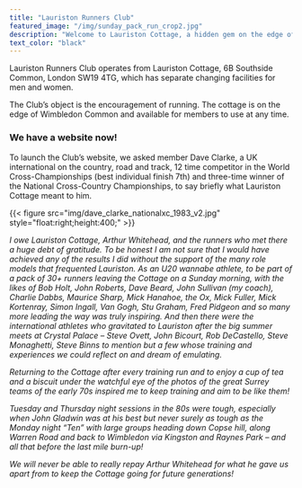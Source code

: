 ```yaml
---
title: "Lauriston Runners Club"
featured_image: "/img/sunday_pack_run_crop2.jpg"
description: "Welcome to Lauriston Cottage, a hidden gem on the edge of Wimbledon Common"
text_color: "black"
---
```


Lauriston Runners Club operates from Lauriston Cottage, 6B Southside Common, London SW19 4TG, which has separate changing facilities for men and women.

The Club’s object is the encouragement of running. The cottage is on the edge of Wimbledon Common and available for members to use at any time.

### We have a website now!

To launch the Club’s website, we asked member Dave Clarke, a UK international on the country, road and track, 12 time competitor in the World Cross-Championships (best individual finish 7th) and three-time winner of the National Cross-Country Championships, to say briefly what Lauriston Cottage meant to him.

{{< figure src="img/dave_clarke_nationalxc_1983_v2.jpg" style="float:right;height:400;" >}}

*I owe Lauriston Cottage, Arthur Whitehead, and the runners who met there a huge debt of gratitude. To be honest I am not sure that I would have achieved any of the results I did without the support of the many role models that frequented Lauriston. As an U20 wannabe athlete, to be part of a pack of 30+ runners leaving the Cottage on a Sunday morning, with the likes of Bob Holt, John Roberts, Dave Beard, John Sullivan (my coach), Charlie Dabbs, Maurice Sharp, Mick Hanahoe, the Ox, Mick Fuller, Mick Kortenray, Simon Ingall, Van Gogh, Stu Graham, Fred Pidgeon and so many more leading the way was truly inspiring. And then there were the international athletes who gravitated to Lauriston after the big summer meets at Crystal Palace – Steve Ovett, John Bicourt, Rob DeCastello, Steve Monaghetti, Steve Binns to mention but a few whose training and experiences we could reflect on and dream of emulating.*

*Returning to the Cottage after every training run and to enjoy a cup of tea and a biscuit under the watchful eye of the photos of the great Surrey teams of the early 70s inspired me to keep training and aim to be like them!*

*Tuesday and Thursday night sessions in the 80s were tough, especially when John Gladwin was at his best but never surely as tough as the Monday night “Ten” with large groups heading down Copse hill, along Warren Road and back to Wimbledon via Kingston and Raynes Park – and all that before the last mile burn-up!*

*We will never be able to really repay Arthur Whitehead for what he gave us apart from to keep the Cottage going for future generations!*

